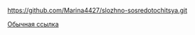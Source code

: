 https://github.com/Marina4427/slozhno-sosredotochitsya.git

[Обычная ссылка](https://www.yandex.ru) 
